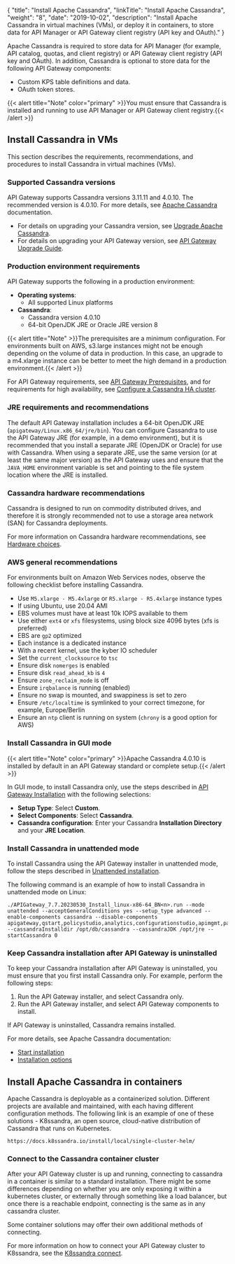 {
"title": "Install Apache Cassandra",
  "linkTitle": "Install Apache Cassandra",
  "weight": "8",
  "date": "2019-10-02",
  "description": "Install Apache Cassandra in virtual machines (VMs), or deploy it in containers, to store data for API Manager or API Gateway client registry (API key and OAuth)."
}

Apache Cassandra is required to store data for API Manager (for example, API catalog, quotas, and client registry) or API Gateway client registry (API key and OAuth). In addition, Cassandra is optional to store data for the following API Gateway components:

* Custom KPS table definitions and data.
* OAuth token stores.

{{< alert title="Note" color="primary" >}}You must ensure that Cassandra is installed and running to use API Manager or API Gateway client registry.{{< /alert >}}

## Install Cassandra in VMs

This section describes the requirements, recommendations, and procedures to install Cassandra in virtual machines (VMs).

### Supported Cassandra versions

API Gateway supports Cassandra versions 3.11.11 and 4.0.10. The recommended version is 4.0.10. For more details, see [Apache Cassandra](http://cassandra.apache.org/) documentation.

* For details on upgrading your Cassandra version, see [Upgrade Apache Cassandra](/docs/apim_installation/apigw_upgrade/upgrade_cassandra/).
* For details on upgrading your API Gateway version, see [API Gateway Upgrade Guide](/docs/apim_installation/apigw_upgrade/).

### Production environment requirements

API Gateway supports the following in a production environment:

* **Operating systems**:
    * All supported Linux platforms
* **Cassandra**:
    * Cassandra version 4.0.10
    * 64-bit OpenJDK JRE or Oracle JRE version 8

{{< alert title="Note" >}}The prerequisites are a minimum configuration. For environments built on AWS, s3.large instances might not be enough depending on the volume of data in production. In this case, an upgrade to a m4.xlarge instance can be better to meet the high demand in a production environment.{{< /alert >}}

For API Gateway requirements, see [API Gateway Prerequisites](/docs/apim_installation/apigtw_install/system_requirements), and for requirements for high availability, see [Configure a Cassandra HA cluster](/docs/cass_admin/cassandra_config/).

### JRE requirements and recommendations

The default API Gateway installation includes a 64-bit OpenJDK JRE (`apigateway/Linux.x86_64/jre/bin`). You can configure Cassandra to use the API Gateway JRE (for example, in a demo environment), but it is recommended that you install a separate JRE (OpenJDK or Oracle) for use with Cassandra. When using a separate JRE, use the same version (or at least the same major version) as the API Gateway uses and ensure that the `JAVA_HOME` environment variable is set and pointing to the file system location where the JRE is installed.

### Cassandra hardware recommendations

Cassandra is designed to run on commodity distributed drives, and therefore it is strongly recommended not to use a storage area network (SAN) for Cassandra deployments.

For more information on Cassandra hardware recommendations, see [Hardware choices](https://cassandra.apache.org/doc/3.11/cassandra/operating/hardware.html).

### AWS general recommendations

For environments built on Amazon Web Services nodes, observe the following checklist before installing Cassandra.

* Use `M5.xlarge - M5.4xlarge` or `R5.xlarge - R5.4xlarge` instance types
* If using Ubuntu, use 20.04 AMI
* EBS volumes must have at least 10k IOPS available to them
* Use either `ext4` or `xfs` filesystems, using block size 4096 bytes (xfs is preferred)
* EBS are `gp2` optimized
* Each instance is a dedicated instance
* With a recent kernel, use the kyber IO scheduler
* Set the `current_clocksource` to `tsc`
* Ensure disk `nomerges` is enabled
* Ensure disk `read_ahead_kb` is `4`
* Ensure `zone_reclaim_mode` is off
* Ensure `irqbalance` is running (enabled)
* Ensure no swap is mounted, and swappiness is set to zero
* Ensure `/etc/localtime` is symlinked to your correct timezone, for example, Europe/Berlin
* Ensure an `ntp` client is running on system (`chrony` is a good option for AWS)

### Install Cassandra in GUI mode

{{< alert title="Note" color="primary" >}}Apache Cassandra 4.0.10 is installed by default in an API Gateway standard or complete setup.{{< /alert >}}

In GUI mode, to install Cassandra only, use the steps described in [API Gateway Installation](/docs/apim_installation/apigtw_install/installation) with the following selections:

* **Setup Type**: Select **Custom**.
* **Select Components**: Select **Cassandra**.
* **Cassandra configuration**: Enter your Cassandra **Installation Directory** and your **JRE Location**.

### Install Cassandra in unattended mode

To install Cassandra using the API Gateway installer in unattended mode, follow the steps described in [Unattended installation](/docs/apim_installation/apigtw_install/installation_unattended).

The following command is an example of how to install Cassandra in unattended mode on Linux:

```none
./APIGateway_7.7.20230530_Install_linux-x86-64_BN<n>.run --mode unattended --acceptGeneralConditions yes --setup_type advanced --enable-components cassandra --disable-components apigateway,qstart,policystudio,analytics,configurationstudio,apimgmt,packagedeploytools --cassandraInstalldir /opt/db/cassandra --cassandraJDK /opt/jre --startCassandra 0
```

### Keep Cassandra installation after API Gateway is uninstalled

To keep your Cassandra installation after API Gateway is uninstalled, you must ensure that you first install Cassandra only. For example, perform the following steps:

1. Run the API Gateway installer, and select Cassandra only.
2. Run the API Gateway installer, and select API Gateway components to install.

If API Gateway is uninstalled, Cassandra remains installed.

For more details, see Apache Cassandra documentation:

* [Start installation](http://cassandra.apache.org/)
* [Installation options](https://docs.datastax.com/en/cassandra-oss/3.x/index.html)

## Install Apache Cassandra in containers

Apache Cassandra is deployable as a containerized solution. Different projects are available and maintained, with each having different configuration methods. The following link is an example of one of these solutions - K8ssandra, an open source, cloud-native distribution of Cassandra that runs on Kubernetes.

```none
https://docs.k8ssandra.io/install/local/single-cluster-helm/
```

### Connect to the Cassandra container cluster

After your API Gateway cluster is up and running, connecting to cassandra in a container is similar to a standard installation. There might be some differences depending on whether you are only exposing it within a kubernetes cluster, or externally through something like a load balancer, but once there is a reachable endpoint, connecting is the same as in any cassandra cluster.

Some container solutions may offer their own additional methods of connecting.

For more information on how to connect your API Gateway cluster to K8ssandra, see the [K8ssandra connect](https://docs.k8ssandra.io/tasks/connect/).